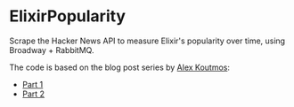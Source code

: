 # ElixirPopularity

Scrape the Hacker News API to measure Elixir's popularity over time, using Broadway + RabbitMQ.

The code is based on the blog post series by [Alex Koutmos](https://twitter.com/akoutmos):

- [Part 1](https://akoutmos.com/post/broadway-rabbitmq-and-the-rise-of-elixir/)
- [Part 2](https://akoutmos.com/post/broadway-rabbitmq-and-the-rise-of-elixir-two/)
